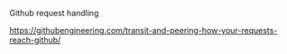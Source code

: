Github request handling

https://githubengineering.com/transit-and-peering-how-your-requests-reach-github/
